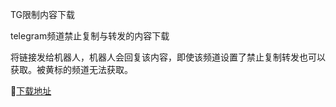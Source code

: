 TG限制内容下载

telegram频道禁止复制与转发的内容下载

将链接发给机器人，机器人会回复该内容，即使该频道设置了禁止复制转发也可以获取。被黄标的频道无法获取。

📎[下载地址](https://t.me/XSave_Restricted_Bot)

